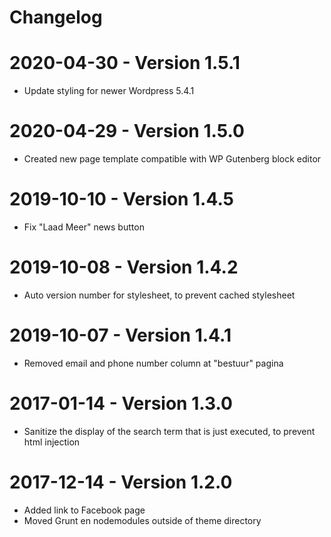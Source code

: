 Changelog
=========

2020-04-30 - Version 1.5.1
==========================
* Update styling for newer Wordpress 5.4.1 


2020-04-29 - Version 1.5.0
==========================
* Created new page template compatible with WP Gutenberg block editor 


2019-10-10 - Version 1.4.5
==========================
* Fix "Laad Meer" news button 


2019-10-08 - Version 1.4.2 
==========================
* Auto version number for stylesheet, to prevent cached stylesheet 


2019-10-07 - Version 1.4.1 
==========================
* Removed email and phone number column at "bestuur" pagina


2017-01-14 - Version 1.3.0 
==========================
* Sanitize the display of the search term that is just executed, to prevent html injection 


2017-12-14 - Version 1.2.0 
==========================
* Added link to Facebook page
* Moved Grunt en nodemodules outside of theme directory 
